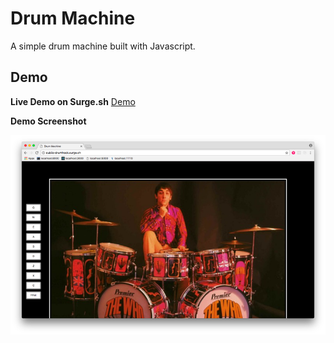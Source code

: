 # Drum Machine

A simple drum machine built with Javascript.

## Demo

**Live Demo on Surge.sh**
[Demo](http://cubiio-drumhook.surge.sh/)

**Demo Screenshot**

![Main Page](/docs/rsz_home.png?raw=true "Main Page")
